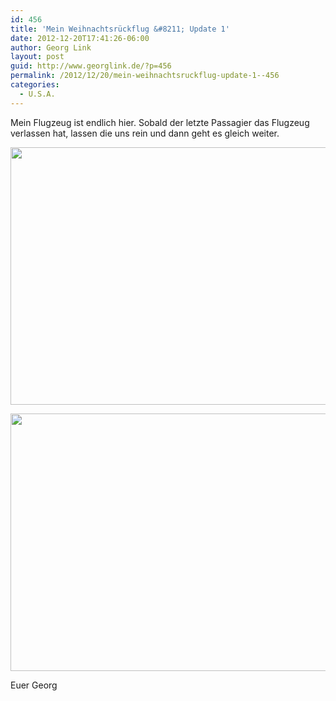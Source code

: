 ```yaml
---
id: 456
title: 'Mein Weihnachtsrückflug &#8211; Update 1'
date: 2012-12-20T17:41:26-06:00
author: Georg Link
layout: post
guid: http://www.georglink.de/?p=456
permalink: /2012/12/20/mein-weihnachtsruckflug-update-1--456
categories:
  - U.S.A.
---
```

Mein Flugzeug ist endlich hier. Sobald der letzte Passagier das Flugzeug verlassen hat, lassen die uns rein und dann geht es gleich weiter.

[<img loading="lazy" src="http://www.georglink.de/media/2012/12/IMG_20121220_0930331166773648-1024x768.jpg" alt="" title="IMG_20121220_0930331166773648" width="550" height="412" class="aligncenter size-large wp-image-458" srcset="http://www.georglink.de/media/2012/12/IMG_20121220_0930331166773648-1024x768.jpg 1024w, http://www.georglink.de/media/2012/12/IMG_20121220_0930331166773648-300x225.jpg 300w" sizes="(max-width: 550px) 100vw, 550px" />](http://www.georglink.de/media/2012/12/IMG_20121220_0930331166773648.jpg)

[<img loading="lazy" src="http://www.georglink.de/media/2012/12/IMG_20121220_093602776026622-1024x768.jpg" alt="" title="IMG_20121220_093602776026622" width="550" height="412" class="aligncenter size-large wp-image-459" srcset="http://www.georglink.de/media/2012/12/IMG_20121220_093602776026622-1024x768.jpg 1024w, http://www.georglink.de/media/2012/12/IMG_20121220_093602776026622-300x225.jpg 300w" sizes="(max-width: 550px) 100vw, 550px" />](http://www.georglink.de/media/2012/12/IMG_20121220_093602776026622.jpg)

Euer Georg